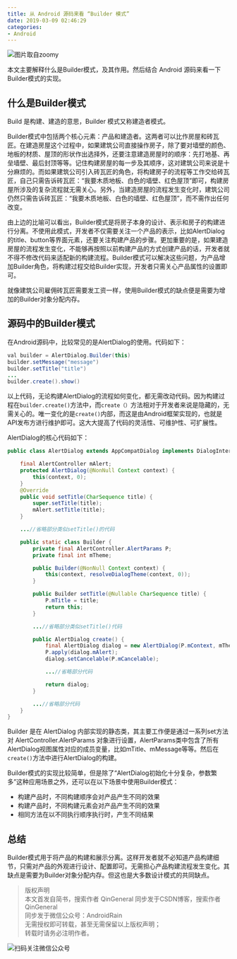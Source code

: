 ```yaml
---
title: 从 Android 源码来看 “Builder 模式”
date: 2019-03-09 02:46:29
categories: 
- Android
---
```


![图片取自zoomy](https://ws2.sinaimg.cn/large/006tKfTcly1fq5blr6296j31kw11vduv.jpg)

本文主要解释什么是Builder模式，及其作用。然后结合 Android 源码来看一下Builder模式的实现。

## 什么是Builder模式

Build 是构建、建造的意思，Builder 模式又称建造者模式。

Builder模式中包括两个核心元素：产品和建造者。这两者可以比作房屋和砖瓦匠。在建造房屋这个过程中，如果建筑公司直接操作房子，除了要对墙壁的颜色、地板的材质、屋顶的形状作出选择外，还要注意建造房屋时的顺序：先打地基、再垒墙壁、最后封顶等等。记住构建房屋的每一步及其顺序，这对建筑公司来说是十分麻烦的。而如果建筑公司引入砖瓦匠的角色，将构建房子的流程等工作交给砖瓦匠，自己只需告诉砖瓦匠：“我要木质地板、白色的墙壁、红色屋顶”即可，构建房屋所涉及的复杂流程就无需关心。另外，当建造房屋的流程发生变化时，建筑公司仍然只需告诉砖瓦匠：“我要木质地板、白色的墙壁、红色屋顶”，而不需作出任何改变。

由上边的比喻可以看出，Builder模式是将房子本身的设计、表示和房子的构建进行分离。不使用此模式，开发者不仅需要关注一个产品的表示，比如AlertDialog的title、button等界面元素，还要关注构建产品的步骤。更加重要的是，如果建造房屋的流程发生变化，不能够再按照以前构建产品的方式创建产品的话，开发者就不得不修改代码来适配新的构建流程。Builder模式可以解决这些问题，为产品增加Builder角色，将构建过程交给Builder实现，开发者只需关心产品属性的设置即可。

就像建筑公司雇佣砖瓦匠需要发工资一样，使用Builder模式的缺点便是需要为增加的Builder对象分配内存。

## 源码中的Builder模式

在Android源码中，比较常见的是AlertDialog的使用。代码如下：

```Java
val builder = AlertDialog.Builder(this)
builder.setMessage("message")
builder.setTitle("title")
...
builder.create().show()
```

以上代码，无论构建AlertDialog的流程如何变化，都无需改动代码。因为构建过程在```builder.create()```方法中，而```create（）```方法相对于开发者来说是隐藏的，无需关心的。唯一变化的是```create()```内部，而这是由Android框架实现的，也就是API发布方进行维护即可。这大大提高了代码的灵活性、可维护性、可扩展性。

AlertDialog的核心代码如下：

```Java
public class AlertDialog extends AppCompatDialog implements DialogInterface {

    final AlertController mAlert;
    protected AlertDialog(@NonNull Context context) {
        this(context, 0);
    }
    @Override
    public void setTitle(CharSequence title) {
        super.setTitle(title);
        mAlert.setTitle(title);
    }

    ...//省略部分类似setTitle()的代码

    public static class Builder {
        private final AlertController.AlertParams P;
        private final int mTheme;

        public Builder(@NonNull Context context) {
            this(context, resolveDialogTheme(context, 0));
        }

        public Builder setTitle(@Nullable CharSequence title) {
            P.mTitle = title;
            return this;
        }

        ...//省略部分类似setTitle()代码

        public AlertDialog create() {
            final AlertDialog dialog = new AlertDialog(P.mContext, mTheme);
            P.apply(dialog.mAlert);
            dialog.setCancelable(P.mCancelable);

            ...//省略部分代码

            return dialog;
        }

        ...//省略部分代码
    }
}
```

Builder 是在 AlertDialog 内部实现的静态类，其主要工作便是通过一系列set方法对 AlertController.AlertParams 对象进行设置，AlertParams类中包含了所有AlertDialog视图属性对应的成员变量，比如mTitle、mMessage等等。然后在```create()```方法中进行AlertDialog的构建。

Builder模式的实现比较简单，但是除了“AlertDialog初始化十分复杂，参数繁多”这种应用场景之外，还可以在以下场景中使用Builder模式：

- 构建产品时，不同构建顺序会对产品产生不同的效果
- 构建产品时，不同构建元素会对产品产生不同的效果
- 相同方法在以不同执行顺序执行时，产生不同结果

## 总结

Builder模式用于将产品的构建和展示分离。这样开发者就不必知道产品构建细节，只需对产品的外观进行设计、配置即可。无需担心产品构建流程发生变化。其缺点是需要为Builder对象分配内存。但这也是大多数设计模式的共同缺点。

>版权声明  
本文首发自简书，搜索作者 QinGeneral
同步发于CSDN博客，搜索作者 QinGeneral  
同步发于微信公众号：AndroidRain  
无需授权即可转载，甚至无需保留以上版权声明；  
转载时请务必注明作者。

![扫码关注微信公众号](http://upload-images.jianshu.io/upload_images/1214187-6a3f1c6079560129.jpg?imageMogr2/auto-orient/strip%7CimageView2/2/w/150)